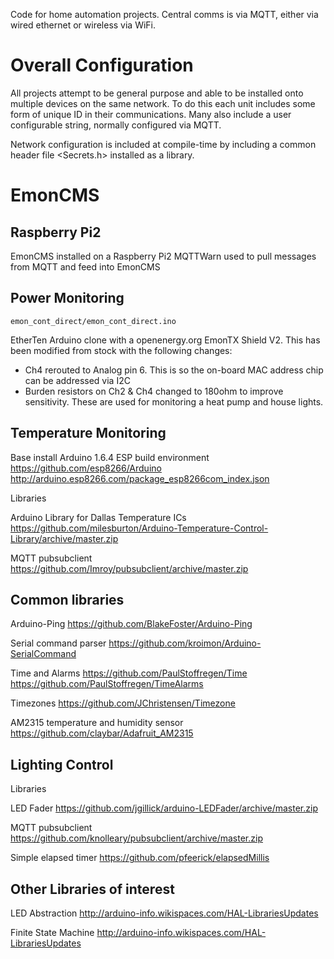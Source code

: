 Code for home automation projects.  Central comms is via MQTT, either via wired ethernet or wireless via WiFi.

# Overall Configuration
All projects attempt to be general purpose and able to be installed onto multiple devices on the same network.  To do this each unit includes some form of unique ID in their communications.  Many also include a user configurable string, normally configured via MQTT.

Network configuration is included at compile-time by including a common header file <Secrets.h> installed as a library.

# EmonCMS

## Raspberry Pi2
EmonCMS installed on a Raspberry Pi2
MQTTWarn used to pull messages from MQTT and feed into EmonCMS

## Power Monitoring

`emon_cont_direct/emon_cont_direct.ino`

EtherTen Arduino clone with a openenergy.org EmonTX Shield V2.  This has been modified from stock with the following changes:
- Ch4 rerouted to Analog pin 6.  This is so the on-board MAC address chip can be addressed via I2C
- Burden resistors on Ch2 & Ch4 changed to 180ohm to improve sensitivity.  These are used for monitoring a heat pump and house lights.


## Temperature Monitoring

Base install
Arduino 1.6.4
ESP build environment
https://github.com/esp8266/Arduino
http://arduino.esp8266.com/package_esp8266com_index.json

Libraries

Arduino Library for Dallas Temperature ICs
https://github.com/milesburton/Arduino-Temperature-Control-Library/archive/master.zip

MQTT pubsubclient
https://github.com/Imroy/pubsubclient/archive/master.zip

## Common libraries

Arduino-Ping https://github.com/BlakeFoster/Arduino-Ping

Serial command parser https://github.com/kroimon/Arduino-SerialCommand

Time and Alarms
https://github.com/PaulStoffregen/Time
https://github.com/PaulStoffregen/TimeAlarms

Timezones
https://github.com/JChristensen/Timezone

AM2315 temperature and humidity sensor
https://github.com/claybar/Adafruit_AM2315

## Lighting Control

Libraries

LED Fader
https://github.com/jgillick/arduino-LEDFader/archive/master.zip

MQTT pubsubclient
https://github.com/knolleary/pubsubclient/archive/master.zip

Simple elapsed timer
https://github.com/pfeerick/elapsedMillis

## Other Libraries of interest

LED Abstraction
http://arduino-info.wikispaces.com/HAL-LibrariesUpdates

Finite State Machine
http://arduino-info.wikispaces.com/HAL-LibrariesUpdates


